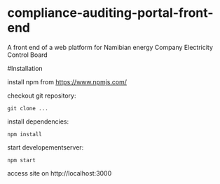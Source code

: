 # compliance-auditing-portal-front-end
A front end of a web platform for Namibian energy Company Electricity Control Board

#Installation

install npm from https://www.npmjs.com/

checkout git repository:

    git clone ...

install dependencies:

    npm install

start developementserver:

    npm start

access site on http://localhost:3000